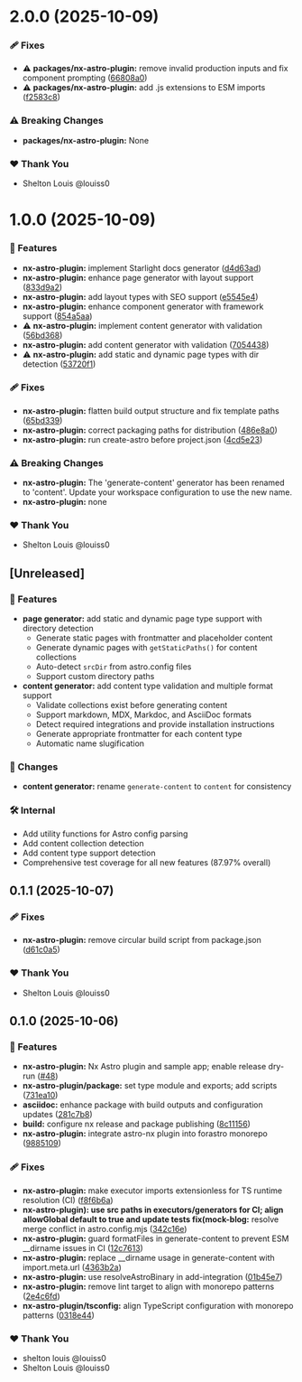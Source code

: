 # 2.0.0 (2025-10-09)

### 🩹 Fixes

- ⚠️  **packages/nx-astro-plugin:** remove invalid production inputs and fix component prompting ([66808a0](https://github.com/louiss0/forastro/commit/66808a0))
- ⚠️  **packages/nx-astro-plugin:** add .js extensions to ESM imports ([f2583c8](https://github.com/louiss0/forastro/commit/f2583c8))

### ⚠️  Breaking Changes

- **packages/nx-astro-plugin:** None

### ❤️ Thank You

- Shelton Louis @louiss0

# 1.0.0 (2025-10-09)

### 🚀 Features

- **nx-astro-plugin:** implement Starlight docs generator ([d4d63ad](https://github.com/louiss0/forastro/commit/d4d63ad))
- **nx-astro-plugin:** enhance page generator with layout support ([833d9a2](https://github.com/louiss0/forastro/commit/833d9a2))
- **nx-astro-plugin:** add layout types with SEO support ([e5545e4](https://github.com/louiss0/forastro/commit/e5545e4))
- **nx-astro-plugin:** enhance component generator with framework support ([854a5aa](https://github.com/louiss0/forastro/commit/854a5aa))
- ⚠️  **nx-astro-plugin:** implement content generator with validation ([56bd368](https://github.com/louiss0/forastro/commit/56bd368))
- **nx-astro-plugin:** add content generator with validation ([7054438](https://github.com/louiss0/forastro/commit/7054438))
- ⚠️  **nx-astro-plugin:** add static and dynamic page types with dir detection ([53720f1](https://github.com/louiss0/forastro/commit/53720f1))

### 🩹 Fixes

- **nx-astro-plugin:** flatten build output structure and fix template paths ([65bd339](https://github.com/louiss0/forastro/commit/65bd339))
- **nx-astro-plugin:** correct packaging paths for distribution ([486e8a0](https://github.com/louiss0/forastro/commit/486e8a0))
- **nx-astro-plugin:** run create-astro before project.json ([4cd5e23](https://github.com/louiss0/forastro/commit/4cd5e23))

### ⚠️  Breaking Changes

- **nx-astro-plugin:** The 'generate-content' generator has been renamed to 'content'. Update your workspace configuration to use the new name.
- **nx-astro-plugin:** none

### ❤️ Thank You

- Shelton Louis @louiss0

## [Unreleased]

### 🚀 Features

- **page generator:** add static and dynamic page type support with directory detection
  - Generate static pages with frontmatter and placeholder content
  - Generate dynamic pages with `getStaticPaths()` for content collections
  - Auto-detect `srcDir` from astro.config files
  - Support custom directory paths
- **content generator:** add content type validation and multiple format support
  - Validate collections exist before generating content
  - Support markdown, MDX, Markdoc, and AsciiDoc formats
  - Detect required integrations and provide installation instructions
  - Generate appropriate frontmatter for each content type
  - Automatic name slugification

### 🔄 Changes

- **content generator:** rename `generate-content` to `content` for consistency

### 🛠️ Internal

- Add utility functions for Astro config parsing
- Add content collection detection
- Add content type support detection
- Comprehensive test coverage for all new features (87.97% overall)

## 0.1.1 (2025-10-07)

### 🩹 Fixes

- **nx-astro-plugin:** remove circular build script from package.json ([d61c0a5](https://github.com/louiss0/forastro/commit/d61c0a5))

### ❤️ Thank You

- Shelton Louis @louiss0

## 0.1.0 (2025-10-06)

### 🚀 Features

- **nx-astro-plugin:** Nx Astro plugin and sample app; enable release dry-run ([#48](https://github.com/louiss0/forastro/pull/48))
- **nx-astro-plugin/package:** set type module and exports; add scripts ([731ea10](https://github.com/louiss0/forastro/commit/731ea10))
- **asciidoc:** enhance package with build outputs and configuration updates ([281c7b8](https://github.com/louiss0/forastro/commit/281c7b8))
- **build:** configure nx release and package publishing ([8c11156](https://github.com/louiss0/forastro/commit/8c11156))
- **nx-astro-plugin:** integrate astro-nx plugin into forastro monorepo ([9885109](https://github.com/louiss0/forastro/commit/9885109))

### 🩹 Fixes

- **nx-astro-plugin:** make executor imports extensionless for TS runtime resolution (CI) ([f8f6b6a](https://github.com/louiss0/forastro/commit/f8f6b6a))
- **nx-astro-plugin): use src paths in executors/generators for CI; align allowGlobal default to true and update tests fix(mock-blog:** resolve merge conflict in astro.config.mjs ([342c16e](https://github.com/louiss0/forastro/commit/342c16e))
- **nx-astro-plugin:** guard formatFiles in generate-content to prevent ESM \_\_dirname issues in CI ([12c7613](https://github.com/louiss0/forastro/commit/12c7613))
- **nx-astro-plugin:** replace \_\_dirname usage in generate-content with import.meta.url ([4363b2a](https://github.com/louiss0/forastro/commit/4363b2a))
- **nx-astro-plugin:** use resolveAstroBinary in add-integration ([01b45e7](https://github.com/louiss0/forastro/commit/01b45e7))
- **nx-astro-plugin:** remove lint target to align with monorepo patterns ([2e4c6fd](https://github.com/louiss0/forastro/commit/2e4c6fd))
- **nx-astro-plugin/tsconfig:** align TypeScript configuration with monorepo patterns ([0318e44](https://github.com/louiss0/forastro/commit/0318e44))

### ❤️ Thank You

- shelton louis @louiss0
- Shelton Louis @louiss0
